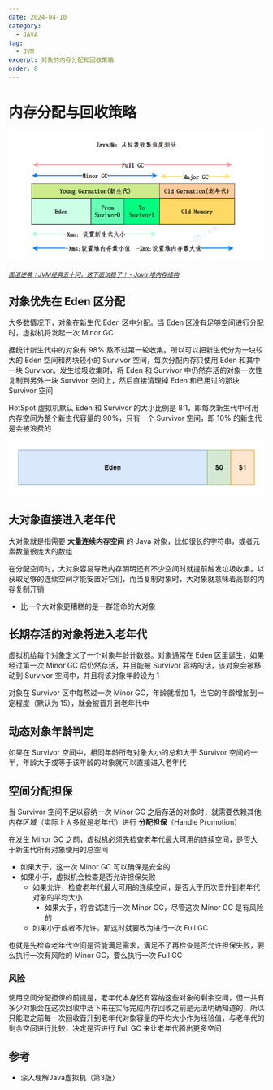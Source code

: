 ```yaml
---
date: 2024-04-10
category:
  - JAVA
tag:
  - JVM
excerpt: 对象的内存分配和回收策略
order: 8
---
```


# 内存分配与回收策略

![](./md.assets/heap.png)

<small>*[面渣逆袭：JVM经典五十问，这下面试稳了！ - Java 堆内存结构](https://mp.weixin.qq.com/s/XYsEJyIo46jXhHE1sOR_0Q)*</small>

## 对象优先在 Eden 区分配

大多数情况下，对象在新生代 Eden 区中分配。当 Eden 区没有足够空间进行分配时，虚拟机将发起一次 Minor GC

据统计新生代中的对象有 98% 熬不过第一轮收集。所以可以把新生代分为一块较大的 Eden 空间和两块较小的 Survivor 空间，每次分配内存只使用 Eden 和其中一块 Survivor。发生垃圾收集时，将 Eden 和 Survivor 中仍然存活的对象一次性复制到另外一块 Survivor 空间上，然后直接清理掉 Eden 和已用过的那块 Survivor 空间

HotSpot 虚拟机默认 Eden 和 Survivor 的大小比例是 8∶1，即每次新生代中可用内存空间为整个新生代容量的 90%，只有一个 Survivor 空间，即 10% 的新生代是会被浪费的

![](./md.assets/young.png)

## 大对象直接进入老年代

大对象就是指需要 **大量连续内存空间** 的 Java 对象，比如很长的字符串，或者元素数量很庞大的数组

在分配空间时，大对象容易导致内存明明还有不少空间时就提前触发垃圾收集，以获取足够的连续空间才能安置好它们，而当复制对象时，大对象就意味着高额的内存复制开销

- 比一个大对象更糟糕的是一群短命的大对象

## 长期存活的对象将进入老年代

虚拟机给每个对象定义了一个对象年龄计数器。对象通常在 Eden 区里诞生，如果经过第一次 Minor GC 后仍然存活，并且能被 Survivor 容纳的话，该对象会被移动到 Survivor 空间中，并且将该对象年龄设为 1

对象在 Survivor 区中每熬过一次 Minor GC，年龄就增加 1，当它的年龄增加到一定程度（默认为 15），就会被晋升到老年代中

## 动态对象年龄判定

如果在 Survivor 空间中，相同年龄所有对象大小的总和大于 Survivor 空间的一半，年龄大于或等于该年龄的对象就可以直接进入老年代

## 空间分配担保

当 Survivor 空间不足以容纳一次 Minor GC 之后存活的对象时，就需要依赖其他内存区域（实际上大多就是老年代）进行 **分配担保**（Handle Promotion）

在发生 Minor GC 之前，虚拟机必须先检查老年代最大可用的连续空间，是否大于新生代所有对象使用的总空间

- 如果大于，这一次 Minor GC 可以确保是安全的
- 如果小于，虚拟机会检查是否允许担保失败
  - 如果允许，检查老年代最大可用的连续空间，是否大于历次晋升到老年代对象的平均大小
    - 如果大于，将尝试进行一次 Minor GC，尽管这次 Minor GC 是有风险的
  - 如果小于或者不允许，那这时就要改为进行一次 Full GC

也就是先检查老年代空间是否能满足需求，满足不了再检查是否允许担保失败，要么执行一次有风险的 Minor GC，要么执行一次 Full GC

### 风险

使用空间分配担保的前提是，老年代本身还有容纳这些对象的剩余空间，但一共有多少对象会在这次回收中活下来在实际完成内存回收之前是无法明确知道的，所以只能取之前每一次回收晋升到老年代对象容量的平均大小作为经验值，与老年代的剩余空间进行比较，决定是否进行 Full GC 来让老年代腾出更多空间

## 参考

- 深入理解Java虚拟机（第3版）
